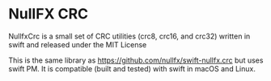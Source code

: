 # NullFX CRC

NullfxCrc is a small set of CRC utilities (crc8, crc16, and crc32) written in swift and released under the MIT License

This is the same library as https://github.com/nullfx/swift-nullfx.crc but uses swift PM. It is compatible (built and tested) with swift in macOS and Linux.

